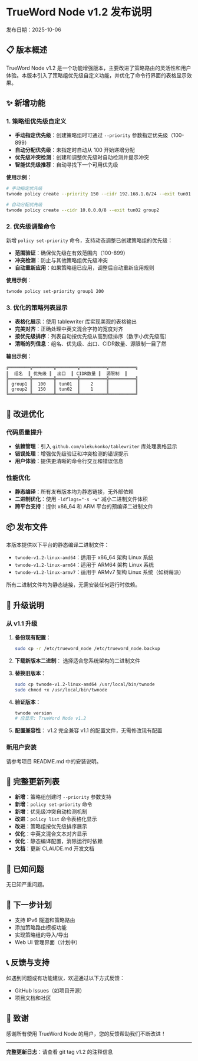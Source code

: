 # TrueWord Node v1.2 发布说明

发布日期：2025-10-06

## 📋 版本概述

TrueWord Node v1.2 是一个功能增强版本，主要改进了策略路由的灵活性和用户体验。本版本引入了策略组优先级自定义功能，并优化了命令行界面的表格显示效果。

## ✨ 新增功能

### 1. 策略组优先级自定义

- **手动指定优先级**：创建策略组时可通过 `--priority` 参数指定优先级（100-899）
- **自动分配优先级**：未指定时自动从 100 开始递增分配
- **优先级冲突检测**：创建和调整优先级时自动检测并提示冲突
- **智能优先级推荐**：自动寻找下一个可用优先级

**使用示例**：
```bash
# 手动指定优先级
twnode policy create --priority 150 --cidr 192.168.1.0/24 --exit tun01 group1

# 自动分配优先级
twnode policy create --cidr 10.0.0.0/8 --exit tun02 group2
```

### 2. 优先级调整命令

新增 `policy set-priority` 命令，支持动态调整已创建策略组的优先级：

- **范围验证**：确保优先级在有效范围内（100-899）
- **冲突检测**：防止与其他策略组优先级冲突
- **自动重新应用**：如果策略组已应用，调整后自动重新应用规则

**使用示例**：
```bash
twnode policy set-priority group1 200
```

### 3. 优化的策略列表显示

- **表格化展示**：使用 tablewriter 库实现美观的表格输出
- **完美对齐**：正确处理中英文混合字符的宽度对齐
- **按优先级排序**：列表自动按优先级从高到低排序（数字小优先级高）
- **清晰的列信息**：组名、优先级、出口、CIDR数量、源限制一目了然

**输出示例**：
```
╔════════╦════════╦════════╦══════════╦══════════╗
║  组名  ║ 优先级 ║  出口  ║ CIDR数量 ║  源限制  ║
╠════════╬════════╬════════╬══════════╬══════════╣
║ group1 ║  100   ║ tun01  ║    2     ║          ║
║ group2 ║  150   ║ tun02  ║    1     ║          ║
╚════════╩════════╩════════╩══════════╩══════════╝
```

## 🔧 改进优化

### 代码质量提升

- **依赖管理**：引入 `github.com/olekukonko/tablewriter` 库处理表格显示
- **错误处理**：增强优先级验证和冲突检测的错误提示
- **用户体验**：提供更清晰的命令行交互和错误信息

### 性能优化

- **静态编译**：所有发布版本均为静态链接，无外部依赖
- **二进制优化**：使用 `-ldflags="-s -w"` 减小二进制文件体积
- **跨平台支持**：提供 x86_64 和 ARM 平台的预编译二进制文件

## 📦 发布文件

本版本提供以下平台的静态编译二进制文件：

- `twnode-v1.2-linux-amd64`：适用于 x86_64 架构 Linux 系统
- `twnode-v1.2-linux-arm64`：适用于 ARM64 架构 Linux 系统
- `twnode-v1.2-linux-armv7`：适用于 ARMv7 架构 Linux 系统（如树莓派）

所有二进制文件均为静态链接，无需安装任何运行时依赖。

## 🔄 升级说明

### 从 v1.1 升级

1. **备份现有配置**：
   ```bash
   sudo cp -r /etc/trueword_node /etc/trueword_node.backup
   ```

2. **下载新版本二进制**：
   选择适合您系统架构的二进制文件

3. **替换旧版本**：
   ```bash
   sudo cp twnode-v1.2-linux-amd64 /usr/local/bin/twnode
   sudo chmod +x /usr/local/bin/twnode
   ```

4. **验证版本**：
   ```bash
   twnode version
   # 应显示: TrueWord Node v1.2
   ```

5. **配置兼容性**：
   v1.2 完全兼容 v1.1 的配置文件，无需修改现有配置

### 新用户安装

请参考项目 README.md 中的安装说明。

## 📖 完整更新列表

- **新增**：策略组创建时 `--priority` 参数支持
- **新增**：`policy set-priority` 命令
- **新增**：优先级冲突自动检测机制
- **改进**：`policy list` 命令表格化显示
- **改进**：策略组按优先级排序展示
- **优化**：中英文混合文本对齐显示
- **优化**：静态编译配置，消除运行时依赖
- **文档**：更新 CLAUDE.md 开发文档

## 🐛 已知问题

无已知严重问题。

## 🔮 下一步计划

- 支持 IPv6 隧道和策略路由
- 添加策略路由模板功能
- 实现策略组的导入/导出
- Web UI 管理界面（计划中）

## 📞 反馈与支持

如遇到问题或有功能建议，欢迎通过以下方式反馈：

- GitHub Issues（如项目开源）
- 项目文档和社区

## 🙏 致谢

感谢所有使用 TrueWord Node 的用户，您的反馈帮助我们不断改进！

---

**完整更新日志**：请查看 git tag v1.2 的注释信息

